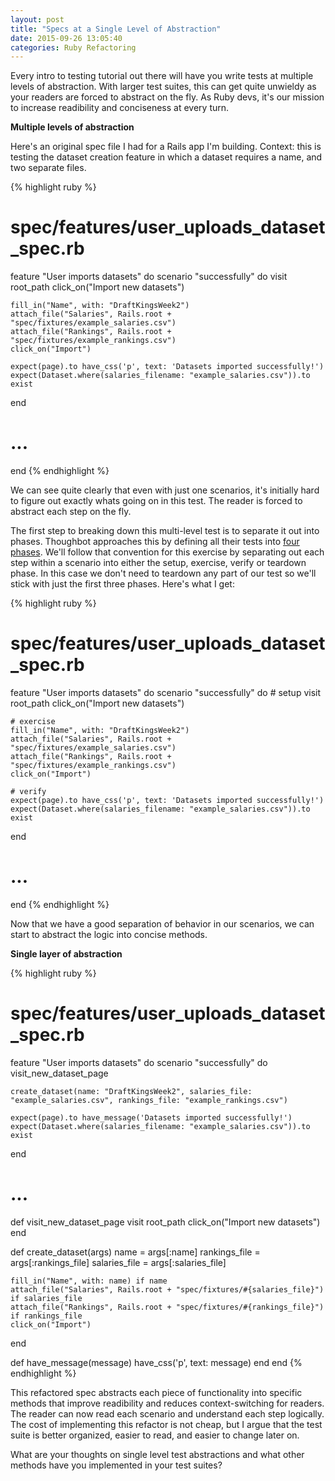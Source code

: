 ```yaml
---
layout: post
title: "Specs at a Single Level of Abstraction"
date: 2015-09-26 13:05:40
categories: Ruby Refactoring
---
```


Every intro to testing tutorial out there will have you write tests at multiple levels of abstraction. With larger test suites, this can get quite unwieldy as your readers are forced to abstract on the fly. As Ruby devs, it's our mission to increase readibility and conciseness at every turn. 

**Multiple levels of abstraction**

Here's an original spec file I had for a Rails app I'm building. Context: this is testing the dataset creation feature in which a dataset requires a name, and two separate files. 

{% highlight ruby %}
# spec/features/user_uploads_dataset_spec.rb

feature "User imports datasets" do
  scenario "successfully" do
    visit root_path
    click_on("Import new datasets")

    fill_in("Name", with: "DraftKingsWeek2")
    attach_file("Salaries", Rails.root + "spec/fixtures/example_salaries.csv")
    attach_file("Rankings", Rails.root + "spec/fixtures/example_rankings.csv")
    click_on("Import")

    expect(page).to have_css('p', text: 'Datasets imported successfully!')
    expect(Dataset.where(salaries_filename: "example_salaries.csv")).to exist
  end

# ...
end
{% endhighlight %}

We can see quite clearly that even with just one scenarios, it's initially hard to figure out exactly whats going on in this test. The reader is forced to abstract each step on the fly.

The first step to breaking down this multi-level test is to separate it out into phases. Thoughbot approaches this by defining all their tests into [four phases](https://robots.thoughtbot.com/four-phase-test). We'll follow that convention for this exercise by separating out each step within a scenario into either the setup, exercise, verify or teardown phase. In this case we don't need to teardown any part of our test so we'll stick with just the first three phases. Here's what I get:

{% highlight ruby %}
# spec/features/user_uploads_dataset_spec.rb

feature "User imports datasets" do
  scenario "successfully" do
    # setup
    visit root_path
    click_on("Import new datasets")

    # exercise
    fill_in("Name", with: "DraftKingsWeek2")
    attach_file("Salaries", Rails.root + "spec/fixtures/example_salaries.csv")
    attach_file("Rankings", Rails.root + "spec/fixtures/example_rankings.csv")
    click_on("Import")

    # verify
    expect(page).to have_css('p', text: 'Datasets imported successfully!')
    expect(Dataset.where(salaries_filename: "example_salaries.csv")).to exist
  end

# ...
end
{% endhighlight %}

Now that we have a good separation of behavior in our scenarios, we can start to abstract the logic into concise methods. 

**Single layer of abstraction**

{% highlight ruby %}
# spec/features/user_uploads_dataset_spec.rb

feature "User imports datasets" do
  scenario "successfully" do
    visit_new_dataset_page
 
    create_dataset(name: "DraftKingsWeek2", salaries_file: "example_salaries.csv", rankings_file: "example_rankings.csv")

    expect(page).to have_message('Datasets imported successfully!')
    expect(Dataset.where(salaries_filename: "example_salaries.csv")).to exist
  end

# ...

  def visit_new_dataset_page
    visit root_path
    click_on("Import new datasets")
  end

  def create_dataset(args)
    name          = args[:name]
    rankings_file = args[:rankings_file]
    salaries_file = args[:salaries_file]

    fill_in("Name", with: name) if name
    attach_file("Salaries", Rails.root + "spec/fixtures/#{salaries_file}") if salaries_file
    attach_file("Rankings", Rails.root + "spec/fixtures/#{rankings_file}") if rankings_file
    click_on("Import")
  end

  def have_message(message)
    have_css('p', text: message)
  end
end
{% endhighlight %}

This refactored spec abstracts each piece of functionality into specific methods that improve readibility and reduces context-switching for readers. The reader can now read each scenario and understand each step logically. The cost of implementing this refactor is not cheap, but I argue that the test suite is better organized, easier to read, and easier to change later on.

What are your thoughts on single level test abstractions and what other methods have you implemented in your test suites?
